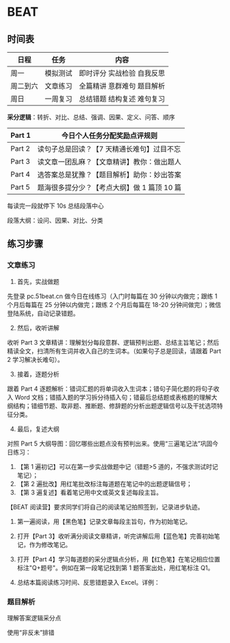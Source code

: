 # BEAT

## 时间表

| 日程     | 任务     | 内容                       |
| -------- | -------- | -------------------------- |
| 周一     | 模拟测试 | 即时评分 实战检验 自我反思 |
| 周二到六 | 文章练习 | 全篇精讲 意群难句 题目解析 |
| 周日     | 一周复习 | 总结错题 结构复述 难句复习 |

**采分逻辑**：转折、对比、总结、强调、因果、定义、问答、顺序

| Part 1 | 今日个人任务分配奖励点评规则                |
| ------ | ------------------------------------------- |
| Part 2 | 读句子总是回读？【7 天精通长难句】过目不忘  |
| Part 3 | 读文章一团乱麻？【文章精讲】教你：做出题人  |
| Part 4 | 选答案总是犹豫？【题目解析】助你：妙出答案  |
| Part 5 | 题海很多提分少？【考点大纲】做 1 篇顶 10 篇 |



每读完一段就停下 10s 总结段落中心

段落大纲：设问、因果、对比、分类

## 练习步骤

### 文章练习

1. 首先，实战做题

先登录 pc.51beat.cn 做今日在线练习（入门时每篇在 30 分钟以内做完；跟练 1 个月后每篇在 25 分钟以内做完；跟练 2 个月后每篇在 18-20 分钟间做完）；微信登陆系统，自动记录错题。

2. 然后，收听讲解

收听 Part 3 文章精讲：理解划分每段意群、逻辑预判出题、总结主旨笔记；然后精读全文，扫清所有生词并收入自己的生词本。（如果句子总是回读，请跟着 Part 2 学习解决长难句）。

3. 接着，逐题分析

跟着 Part 4 逐题解析：错词汇题的将单词收入生词本；错句子简化题的将句子收入 Word 文档；错插入题的学习拆分待插入句；错最后总结题或表格题的理解大纲结构；错细节题、取非题、推断题、修辞题的分析出题逻辑信号以及干扰选项特征分类。

4. 最后，复述大纲

对照 Part 5 大纲导图：回忆哪些出题点没有预判出来。使用“三遍笔记法”巩固今日练习：

1. 【第 1 遍初记】可以在第一步实战做题中记（错题>5 道的，不强求测试时记笔记）；
2. 【第 2 遍批改】用红笔批改标注每道题在笔记中的出题逻辑信号；
3. 【第 3 遍复述】看着笔记用中文或英文复述每段主旨。

【BEAT 阅读营】要求同学们将自己的阅读笔记拍照签到，记录进步轨迹。

1. 第一遍阅读，用【黑色笔】记录文章每段主旨句，作为初始笔记。

2. 打开【Part 3】收听满分阅读文章精讲，听完讲解后用【蓝色笔】完善初始笔记，作为修改笔记。

3. 打开【Part 4】学习每道题的采分逻辑点分析，用【红色笔】在笔记相应位置标注"Q+题号"。例如在第一段笔记找到第 1 题答案出处，用红笔标注 Q1。

4. 总结本篇阅读练习时间、反思错题录入 Excel。详例：

### 题目解析

理解答案逻辑采分点

使用“非反未”排错
